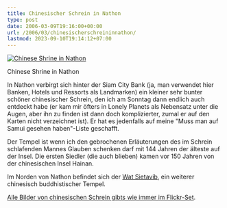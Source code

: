 ```yaml
---
title: Chinesischer Schrein in Nathon
type: post
date: 2006-03-09T19:16:00+00:00
url: /2006/03/chinesischerschreininnathon/
lastmod: 2023-09-10T19:14:12+07:00
---
```

<div class="flickr">
  <a href="http://www.flickr.com/photos/schreibblogade/110280107/" title="Chinese Shrine in Nathon"><img src="//static.flickr.com/44/110280107_1046efaa98.jpg" alt="Chinese Shrine in Nathon" /></a></p>

  <p>
    Chinese Shrine in Nathon
  </p>
</div>

In Nathon verbirgt sich hinter der Siam City Bank (ja, man verwendet hier Banken, Hotels und Ressorts als Landmarken) ein kleiner sehr bunter schöner chinesischer Schrein, den ich am Sonntag dann endlich auch entdeckt habe (er kam mir öfters in Lonely Planets als Nebensatz unter die Augen, aber ihn zu finden ist dann doch komplizierter, zumal er auf den Karten nicht verzeichnet ist). Er hat es jedenfalls auf meine "Muss man auf Samui gesehen haben"-Liste geschafft.

Der Tempel ist wenn ich den gebrochenen Erläuterungen des im Schrein schlafenden Mannes Glauben schenken darf mit 144 Jahren der älteste auf der Insel. Die ersten Siedler (die auch blieben) kamen vor 150 Jahren von der chinesischen Insel Hainan.

Im Norden von Nathon befindet sich der [Wat Sietavib][1], ein weiterer chinesisch buddhistischer Tempel.

[Alle Bilder von chinesischen Schrein gibts wie immer im Flickr-Set][2].

<div class="flickrbadge clearfix">
</div>

 [1]: http://flickr.com/photos/schreibblogade/sets/72057594059904367/
 [2]: http://www.flickr.com/photos/schreibblogade/sets/72057594078726683/

